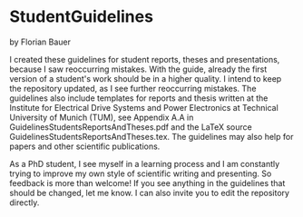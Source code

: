 # StudentGuidelines

by Florian Bauer

I created these guidelines for student reports, theses and presentations, because I saw reoccurring mistakes. With the guide, already the first version of a student's work should be in a higher quality. I intend to keep the repository updated, as I see further reoccurring mistakes. The guidelines also include templates for reports and thesis written at the Institute for Electrical Drive Systems and Power Electronics at Technical University of Munich (TUM), see Appendix A.A in GuidelinesStudentsReportsAndTheses.pdf and the LaTeX source GuidelinesStudentsReportsAndTheses.tex. The guidelines may also help for papers and other scientific publications.

As a PhD student, I see myself in a learning process and I am constantly trying to improve my own style of scientific writing and presenting. So feedback is more than welcome! If you see anything in the guidelines that should be changed, let me know. I can also invite you to edit the repository directly.
